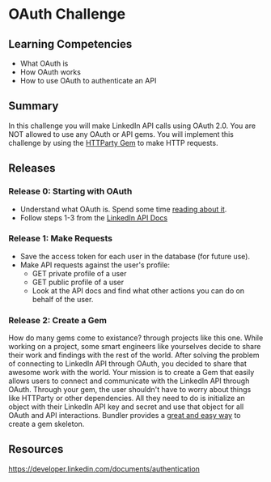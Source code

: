 # OAuth Challenge

## Learning Competencies

- What OAuth is
- How OAuth works
- How to use OAuth to authenticate an API

## Summary
In this challenge you will make LinkedIn API calls using OAuth 2.0. You are NOT
allowed to use any OAuth or API gems. You will implement this challenge by using
the [HTTParty Gem](https://github.com/jnunemaker/httparty) to make HTTP requests.

## Releases

### Release 0: Starting with OAuth
- Understand what OAuth is. Spend some time [reading about it](http://oauth.net/2/).
- Follow steps 1-3 from the [LinkedIn API Docs](https://developer.linkedin.com/documents/authentication)

### Release 1: Make Requests
- Save the access token for each user in the database (for future use).
- Make API requests against the user's profile:
  - GET private profile of a user
  - GET public profile of a user
  - Look at the API docs and find what other actions you can do on behalf of the user.

### Release 2: Create a Gem
How do many gems come to existance? through projects like this one. While working on a project,
some smart engineers like yourselves decide to share their work and findings with the rest of
the world. After solving the problem of connecting to LinkedIn API through OAuth, you decided to share that
awesome work with the world. Your mission is to create a Gem that easily allows users
to connect and communicate with the LinkedIn API through OAuth. Through your gem, the user
shouldn't have to worry about things like HTTParty or other dependencies. All they need to do is
initialize an object with their LinkedIn API key and secret and use that object for all OAuth and
API interactions. Bundler provides a [great and easy way](http://bundler.io/v1.6/rubygems.html) to create a gem skeleton.

## Resources
https://developer.linkedin.com/documents/authentication
